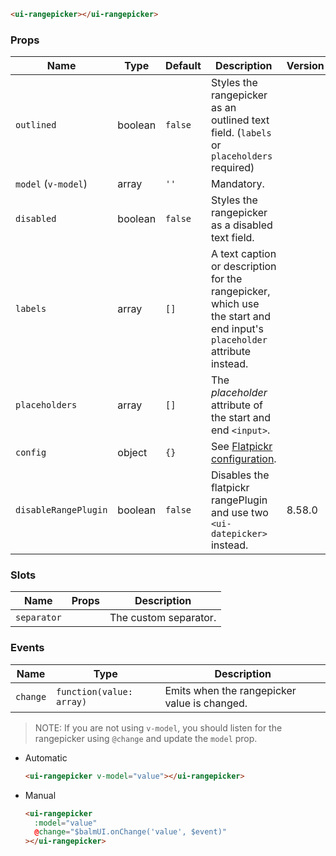 ```html
<ui-rangepicker></ui-rangepicker>
```

### Props

| Name                 | Type    | Default | Description                                                                                                             | Version |
| -------------------- | ------- | ------- | ----------------------------------------------------------------------------------------------------------------------- | ------- |
| `outlined`           | boolean | `false` | Styles the rangepicker as an outlined text field. (`labels` or `placeholders` required)                                 |         |
| `model` (`v-model`)  | array   | `''`    | Mandatory.                                                                                                              |         |
| `disabled`           | boolean | `false` | Styles the rangepicker as a disabled text field.                                                                        |         |
| `labels`             | array   | `[]`    | A text caption or description for the rangepicker, which use the start and end input's `placeholder` attribute instead. |         |
| `placeholders`       | array   | `[]`    | The _placeholder_ attribute of the start and end `<input>`.                                                             |         |
| `config`             | object  | `{}`    | See [Flatpickr configuration](https://flatpickr.js.org/options/).                                                       |         |
| `disableRangePlugin` | boolean | `false` | Disables the flatpickr rangePlugin and use two `<ui-datepicker>` instead.                                               | 8.58.0  |

### Slots

| Name        | Props | Description           |
| ----------- | ----- | --------------------- |
| `separator` |       | The custom separator. |

### Events

| Name     | Type                     | Description                                  |
| -------- | ------------------------ | -------------------------------------------- |
| `change` | `function(value: array)` | Emits when the rangepicker value is changed. |

> NOTE: If you are not using `v-model`, you should listen for the rangepicker using `@change` and update the `model` prop.

- Automatic

  ```html
  <ui-rangepicker v-model="value"></ui-rangepicker>
  ```

- Manual

  ```html
  <ui-rangepicker
    :model="value"
    @change="$balmUI.onChange('value', $event)"
  ></ui-rangepicker>
  ```
